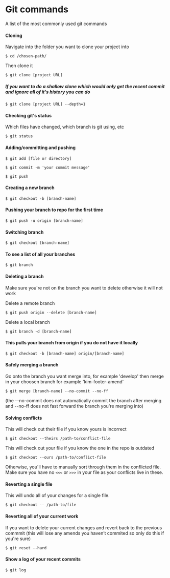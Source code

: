 # Git commands
A list of the most commonly used git commands

#### Cloning
Navigate into the folder you want to clone your project into

```
$ cd /chosen-path/
```
Then clone it

```
$ git clone [project URL]
```

##### If you want to do a shallow clone which would only get the recent commit and ignore all of it's history you can do

```
$ git clone [project URL] --depth=1
```


#### Checking git's status

Which files have changed, which branch is git using, etc

```
$ git status
```


#### Adding/committing and pushing

```
$ git add [file or directory]

$ git commit -m 'your commit message'

$ git push 
```


#### Creating a new branch
```
$ git checkout -b [branch-name]
```

#### Pushing your branch to repo for the first time
```
$ git push -u origin [branch-name]
```

#### Switching branch
```
$ git checkout [branch-name]
```

#### To see a list of all your branches 
```
$ git branch
```

#### Deleting a branch
Make sure you're not on the branch you want to delete otherwise it will not work

Delete a remote branch
```
$ git push origin --delete [branch-name]
```
Delete a local branch
```
$ git branch -d [branch-name]
```

#### This pulls your branch from origin if you do not have it locally
```
$ git checkout -b [branch-name] origin/[branch-name]
```
#### Safely merging a branch
Go onto the branch you want merge into, for example 'develop' then merge in your choosen branch for example 'kim-footer-amend' 
```
$ git merge [branch-name] --no-commit --no-ff
```
(the --no-commit does not automatically commit the branch after merging and --no-ff does not fast forward the branch you're merging into)

#### Solving conflicts
This will check out their file if you know yours is incorrect
```
$ git checkout --theirs /path-to/conflict-file 
````
This will check out your file if you know the one in the repo is outdated
```
$ git checkout --ours /path-to/conflict-file
```
Otherwise, you'll have to manually sort through them in the conflicted file. Make sure you have no `<<<` or `>>>` in your file as your conflicts live in these.

#### Reverting a single file
This will undo all of your changes for a single file.
```
$ git checkout -- /path-to/file
```

#### Reverting all of your current work
If you want to delete your current changes and revert back to the previous commmit (this will lose any amends you haven’t commited so only do this if you're sure)
```
$ git reset --hard
```
#### Show a log of your recent commits
```
$ git log
```
